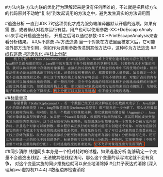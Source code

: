 #方法内联
方法内联的优化行为理解起来是没有任何困难的，不过就是把目标方法的代码原封不动地“复 制”到发起调用的方法之中，避免发生真实的方法调用而

#逃逸分析
一直到JDK 7时这项优化才成为服务端编译器默认开启的选项。如果有需 要，或者确认对程序运行有益，用户也可以使用参数-XX:+DoEscap eAnaly sis来手动开启逃逸分析，
开启之后可以通过参数-XX:+PrintEscapeAnalysis来查看分析结果。
##从不逃逸
##方法逃逸
当一个对象在方法里面被定义后，它可能被外部方法所引用，例如作为调用参数传递到其他方法中，这种称为方法逃逸
##线程逃逸
#逃逸优化
##栈上分配
![](.z_2_编译_05_后端编译_编译期优化_images/d1687edc.png)
##标量替换
![](.z_2_编译_05_后端编译_编译期优化_images/1632e3fb.png)
##同步消除
线程同步本身是一个相对耗时的过程，如果逃逸分析 能够确定一个变量不会逃逸出线程，无法被其他线程访问，那么这个变量的读写肯定就不会有竞争， 对这个变量实施的同步措施也就可以安全地消除掉
#公共子表达式消除
[深入理解java虚拟机11.4.4]
#数组边界检查消除
